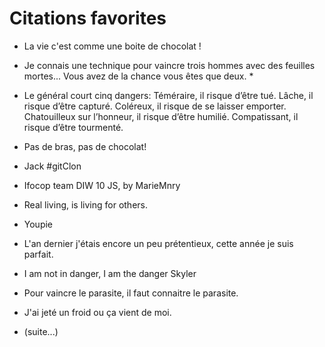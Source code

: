 ﻿# Citations favorites

* La vie c'est comme une boite de chocolat !
* Je connais une technique pour vaincre trois hommes avec des feuilles mortes... Vous avez de la chance vous êtes que deux. *
* Le général court cinq dangers: Téméraire, il risque d’être tué. Lâche, il risque d’être capturé. Coléreux, il risque de se laisser emporter. Chatouilleux sur     l’honneur, il risque d’être humilié. Compatissant, il risque d’être tourmenté. 
* Pas de bras, pas de chocolat!


* Jack #gitClon


* Ifocop team DIW 10 JS, by MarieMnry
* Real living, is living for others.
* Youpie


* L'an dernier j'étais encore un peu prétentieux, cette année je suis parfait.
* I am not in danger, I am the danger Skyler
* Pour vaincre le parasite, il faut connaitre le parasite.
* J'ai jeté un froid ou ça vient de moi.
* (suite...)



